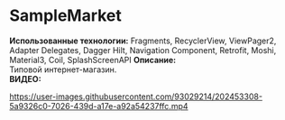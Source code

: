 # SampleMarket
**Использованные технологии:** Fragments, RecyclerView, ViewPager2, Adapter Delegates, Dagger Hilt, Navigation Component, Retrofit, Moshi, Material3, Coil, SplashScreenAPI
**Описание:**  
Типовой интернет-магазин.  
**ВИДЕО:**  



https://user-images.githubusercontent.com/93029214/202453308-5a9326c0-7026-439d-a17e-a92a54237ffc.mp4

